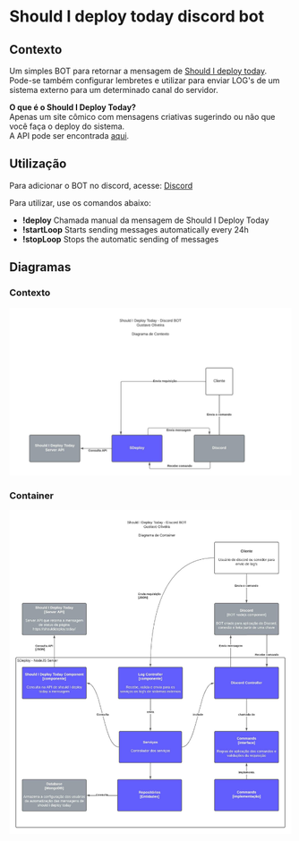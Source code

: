 # Should I deploy today discord bot

## Contexto

Um simples BOT para retornar a mensagem de [Should I deploy today](https://shouldideploy.today/.). Pode-se também configurar lembretes e utilizar para enviar LOG's de um sistema externo para um determinado canal do servidor.
<br>

**O que é o Should I Deploy Today?**
<br>
Apenas um site cômico com mensagens criativas sugerindo ou não que você faça o deploy do sistema.
<br>
A API pode ser encontrada [aqui](http://shouldideploy.today/api?tz=America/Sao_Paulo).

## Utilização

Para adicionar o BOT no discord, acesse: [Discord](https://discord.com/api/oauth2/authorize?client_id=957157518772146258&permissions=3072&scope=bot%20applications.commands)

Para utilizar, use os comandos abaixo:
- **!deploy** Chamada manual da mensagem de Should I Deploy Today
- **!startLoop** Starts sending messages automatically every 24h
- **!stopLoop** Stops the automatic sending of messages

## Diagramas

### Contexto

![Diagrama de contexto](diagrams/context.jpeg)

### Container

![Diagrama de contexto](diagrams/container.jpeg)
